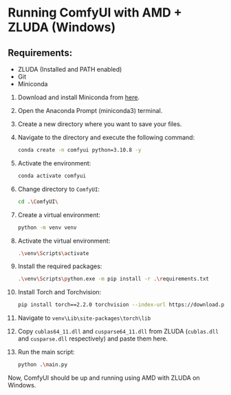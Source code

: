 # Running ComfyUI with AMD + ZLUDA (Windows)

## Requirements:
- ZLUDA (Installed and PATH enabled)
- Git
- Miniconda

1. Download and install Miniconda from [here](https://docs.anaconda.com/free/miniconda/index.html).

2. Open the Anaconda Prompt (miniconda3) terminal.

3. Create a new directory where you want to save your files.

4. Navigate to the directory and execute the following command: 
    ```bash
    conda create -n comfyui python=3.10.8 -y
    ```

5. Activate the environment:
    ```bash
    conda activate comfyui
    ```

6. Change directory to `ComfyUI`:
    ```bash
    cd .\ComfyUI\
    ```

7. Create a virtual environment:
    ```bash
    python -m venv venv
    ```

8. Activate the virtual environment:
    ```bash
    .\venv\Scripts\activate
    ```

9. Install the required packages:
    ```bash
    .\venv\Scripts\python.exe -m pip install -r .\requirements.txt
    ```

10. Install Torch and Torchvision:
    ```bash
    pip install torch==2.2.0 torchvision --index-url https://download.pytorch.org/whl/cu118
    ```

11. Navigate to `venv\Lib\site-packages\torch\lib`

12. Copy `cublas64_11.dll` and `cusparse64_11.dll` from ZLUDA (`cublas.dll` and `cusparse.dll` respectively) and paste them here.

13. Run the main script:
    ```bash
    python .\main.py
    ```

Now, ComfyUI should be up and running using AMD with ZLUDA on Windows.

